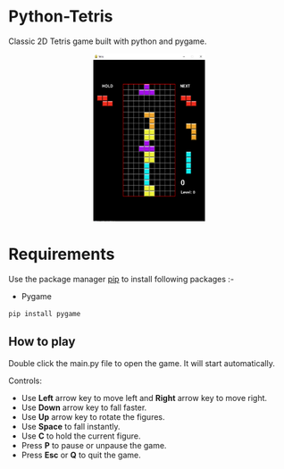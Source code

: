 # Python-Tetris

Classic 2D Tetris game built with python and pygame. 

<p align='center'>
	<img src='app.png' width=200 height=300>
</p>

# Requirements

Use the package manager [pip](https://pip.pypa.io/en/stable/) to install following packages :-
* Pygame

```bash
pip install pygame
```
## How to play

Double click the main.py file to open the game. It will start automatically.

Controls:
* Use **Left** arrow key to move left and **Right** arrow key to move right.
* Use **Down** arrow key to fall faster.
* Use **Up** arrow key to rotate the figures.
* Use **Space** to fall instantly.
* Use **C** to hold the current figure.
* Press **P** to pause or unpause the game.
* Press **Esc** or **Q** to quit the game.
